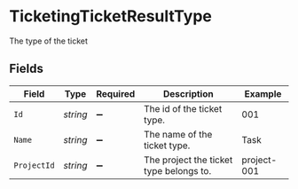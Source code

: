 # TicketingTicketResultType

The type of the ticket


## Fields

| Field                                   | Type                                    | Required                                | Description                             | Example                                 |
| --------------------------------------- | --------------------------------------- | --------------------------------------- | --------------------------------------- | --------------------------------------- |
| `Id`                                    | *string*                                | :heavy_minus_sign:                      | The id of the ticket type.              | 001                                     |
| `Name`                                  | *string*                                | :heavy_minus_sign:                      | The name of the ticket type.            | Task                                    |
| `ProjectId`                             | *string*                                | :heavy_minus_sign:                      | The project the ticket type belongs to. | project-001                             |